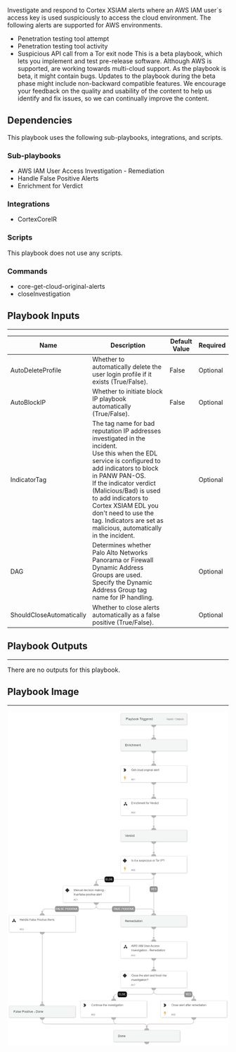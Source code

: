 Investigate and respond to Cortex XSIAM alerts where an AWS IAM user`s access key is used suspiciously to access the cloud environment. 
The following alerts are supported for AWS environments.
- Penetration testing tool attempt
- Penetration testing tool activity
- Suspicious API call from a Tor exit node
 This is a beta playbook, which lets you implement and test pre-release software. Although AWS is supported, are working towards multi-cloud support. As the playbook is beta, it might contain bugs. Updates to the playbook during the beta phase might include non-backward compatible features. We encourage your feedback on the quality and usability of the content to help us identify and fix issues, so we can continually improve the content.


## Dependencies
This playbook uses the following sub-playbooks, integrations, and scripts.

### Sub-playbooks
* AWS IAM User Access Investigation - Remediation
* Handle False Positive Alerts
* Enrichment for Verdict

### Integrations
* CortexCoreIR

### Scripts
This playbook does not use any scripts.

### Commands
* core-get-cloud-original-alerts
* closeInvestigation

## Playbook Inputs
---

| **Name** | **Description** | **Default Value** | **Required** |
| --- | --- | --- | --- |
| AutoDeleteProfile | Whether to automatically delete the user login profile if it exists (True/False). | False | Optional |
| AutoBlockIP | Whether to initiate block IP playbook automatically (True/False).  | False | Optional |
| IndicatorTag | The tag name for bad reputation IP addresses investigated in the incident.<br/>Use this when the EDL service is configured to add indicators to block in PANW PAN-OS.<br/>If the indicator verdict \(Malicious/Bad\) is used to add indicators to Cortex XSIAM EDL you don't need to use the tag. Indicators are set as malicious, automatically in the incident. |  | Optional |
| DAG | Determines whether Palo Alto Networks Panorama or Firewall Dynamic Address Groups are used.<br/>Specify the Dynamic Address Group tag name for IP handling. |  | Optional |
| ShouldCloseAutomatically | Whether to close alerts automatically as a false positive (True/False). |  | Optional |

## Playbook Outputs
---
There are no outputs for this playbook.

## Playbook Image
---
![AWS IAM User Access Investigation](https://raw.githubusercontent.com/demisto/content/7f0cc64e686e5c59d2b5fb9a4d1928df3d122b0d/Packs/Core/doc_files/AWS_IAM_User_Access_Investigation.png)

